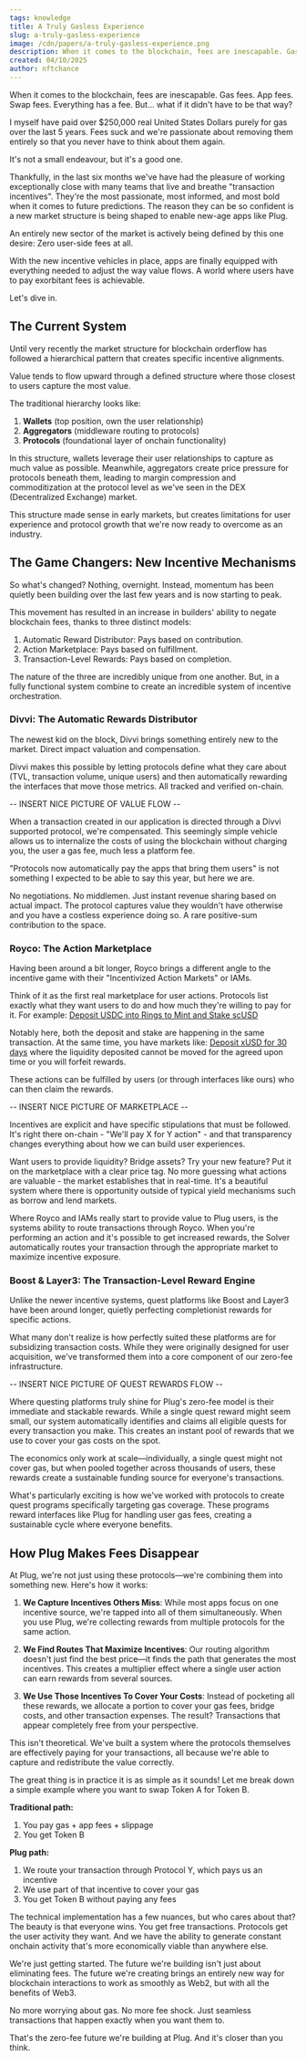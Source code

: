 ```yaml
---
tags: knowledge
title: A Truly Gasless Experience
slug: a-truly-gasless-experience
image: /cdn/papers/a-truly-gasless-experience.png
description: When it comes to the blockchain, fees are inescapable. Gas fees. App fees. Swap fees. Everything has a fee. But... what if it didn't have to be that way?
created: 04/10/2025
author: nftchance
---
```


When it comes to the blockchain, fees are inescapable. Gas fees. App fees. Swap fees. Everything has a fee. But... what if it didn't have to be that way?

I myself have paid over $250,000 real United States Dollars purely for gas over the last 5 years. Fees suck and we're passionate about removing them entirely so that you never have to think about them again.

It's not a small endeavour, but it's a good one.

Thankfully, in the last six months we've have had the pleasure of working exceptionally close with many teams that live and breathe "transaction incentives". They're the most passionate, most informed, and most bold when it comes to future predictions. The reason they can be so confident is a new market structure is being shaped to enable new-age apps like Plug.

An entirely new sector of the market is actively being defined by this one desire: Zero user-side fees at all.

With the new incentive vehicles in place, apps are finally equipped with everything needed to adjust the way value flows. A world where users have to pay exorbitant fees is achievable.

Let's dive in.

## The Current System

Until very recently the market structure for blockchain orderflow has followed a hierarchical pattern that creates specific incentive alignments.

Value tends to flow upward through a defined structure where those closest to users capture the most value.

The traditional hierarchy looks like:

1. **Wallets** (top position, own the user relationship)
2. **Aggregators** (middleware routing to protocols)
3. **Protocols** (foundational layer of onchain functionality)

In this structure, wallets leverage their user relationships to capture as much value as possible. Meanwhile, aggregators create price pressure for protocols beneath them, leading to margin compression and commoditization at the protocol level as we've seen in the DEX (Decentralized Exchange) market.

This structure made sense in early markets, but creates limitations for user experience and protocol growth that we're now ready to overcome as an industry.

## The Game Changers: New Incentive Mechanisms

So what's changed? Nothing, overnight. Instead, momentum has been quietly been building over the last few years and is now starting to peak. 

This movement has resulted in an increase in builders' ability to negate blockchain fees, thanks to three distinct models:

1. Automatic Reward Distributor: Pays based on contribution.
2. Action Marketplace: Pays based on fulfillment.
3. Transaction-Level Rewards: Pays based on completion.

The nature of the three are incredibly unique from one another. But, in a fully functional system combine to create an incredible system of incentive orchestration.

### Divvi: The Automatic Rewards Distributor

The newest kid on the block, Divvi brings something entirely new to the market. Direct impact valuation and compensation.

Divvi makes this possible by letting protocols define what they care about (TVL, transaction volume, unique users) and then automatically rewarding the interfaces that move those metrics. All tracked and verified on-chain.

-- INSERT NICE PICTURE OF VALUE FLOW --

When a transaction created in our application is directed through a Divvi supported protocol, we're compensated. This seemingly simple vehicle allows us to internalize the costs of using the blockchain without charging you, the user a gas fee, much less a platform fee.

"Protocols now automatically pay the apps that bring them users" is not something I expected to be able to say this year, but here we are.

No negotiations. No middlemen. Just instant revenue sharing based on actual impact. The protocol captures value they wouldn't have otherwise and you have a costless experience doing so. A rare positive-sum contribution to the space.

### Royco: The Action Marketplace

Having been around a bit longer, Royco brings a different angle to the incentive game with their "Incentivized Action Markets" or IAMs.

Think of it as the first real marketplace for user actions. Protocols list exactly what they want users to do and how much they're willing to pay for it. For example: [Deposit USDC into Rings to Mint and Stake scUSD](https://app.royco.org/market/146/0/0x7d1f2a66eabf9142dd30d1355efcbfd4cfbefd2872d24ca9855641434816a525)

Notably here, both the deposit and stake are happening in the same transaction. At the same time, you have markets like: [Deposit xUSD for 30 days](https://app.royco.org/market/146/0/0xfcd798abefe4f9784e8f7ce3019c5e567e85687235ce0ce61c27271ba97d26cd) where the liquidity deposited cannot be moved for the agreed upon time or you will forfeit rewards.

These actions can be fulfilled by users (or through interfaces like ours) who can then claim the rewards. 

-- INSERT NICE PICTURE OF MARKETPLACE --

Incentives are explicit and have specific stipulations that must be followed. It's right there on-chain - "We'll pay X for Y action" - and that transparency changes everything about how we can build user experiences.

Want users to provide liquidity? Bridge assets? Try your new feature? Put it on the marketplace with a clear price tag. No more guessing what actions are valuable - the market establishes that in real-time. It's a beautiful system where there is opportunity outside of typical yield mechanisms such as borrow and lend markets.

Where Royco and IAMs really start to provide value to Plug users, is the systems ability to route transactions through Royco. When you're performing an action and it's possible to get increased rewards, the Solver automatically routes your transaction through the appropriate market to maximize incentive exposure.

### Boost & Layer3: The Transaction-Level Reward Engine

Unlike the newer incentive systems, quest platforms like Boost and Layer3 have been around longer, quietly perfecting completionist rewards for specific actions.

What many don't realize is how perfectly suited these platforms are for subsidizing transaction costs. While they were originally designed for user acquisition, we've transformed them into a core component of our zero-fee infrastructure.

-- INSERT NICE PICTURE OF QUEST REWARDS FLOW --

Where questing platforms truly shine for Plug's zero-fee model is their immediate and stackable rewards. While a single quest reward might seem small, our system automatically identifies and claims all eligible quests for every transaction you make. This creates an instant pool of rewards that we use to cover your gas costs on the spot.

The economics only work at scale—individually, a single quest might not cover gas, but when pooled together across thousands of users, these rewards create a sustainable funding source for everyone's transactions.

What's particularly exciting is how we've worked with protocols to create quest programs specifically targeting gas coverage. These programs reward interfaces like Plug for handling user gas fees, creating a sustainable cycle where everyone benefits.

## How Plug Makes Fees Disappear

At Plug, we're not just using these protocols—we're combining them into something new. Here's how it works:

1. **We Capture Incentives Others Miss**: While most apps focus on one incentive source, we're tapped into all of them simultaneously. When you use Plug, we're collecting rewards from multiple protocols for the same action.

2. **We Find Routes That Maximize Incentives**: Our routing algorithm doesn't just find the best price—it finds the path that generates the most incentives. This creates a multiplier effect where a single user action can earn rewards from several sources.

3. **We Use Those Incentives To Cover Your Costs**: Instead of pocketing all these rewards, we allocate a portion to cover your gas fees, bridge costs, and other transaction expenses. The result? Transactions that appear completely free from your perspective.

This isn't theoretical. We've built a system where the protocols themselves are effectively paying for your transactions, all because we're able to capture and redistribute the value correctly.

The great thing is in practice it is as simple as it sounds! Let me break down a simple example where you want to swap Token A for Token B.

**Traditional path:** 
   1. You pay gas + app fees + slippage
   2. You get Token B


**Plug path:**
   1. We route your transaction through Protocol Y, which pays us an incentive
   2. We use part of that incentive to cover your gas
   3. You get Token B without paying any fees

The technical implementation has a few nuances, but who cares about that? The beauty is that everyone wins. You get free transactions. Protocols get the user activity they want. And we have the ability to generate constant onchain activity that's more economically viable than anywhere else.

We're just getting started. The future we're building isn't just about eliminating fees. The future we're creating brings an entirely new way for blockchain interactions to work as smoothly as Web2, but with all the benefits of Web3.

No more worrying about gas. No more fee shock. Just seamless transactions that happen exactly when you want them to.

That's the zero-fee future we're building at Plug. And it's closer than you think.
